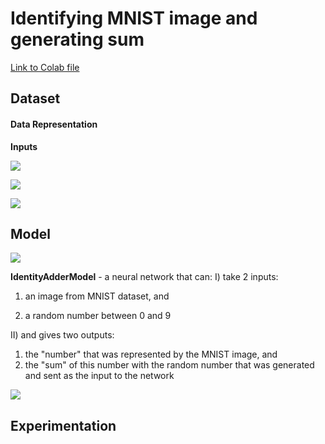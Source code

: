 # Identifying MNIST image and generating sum

[Link to Colab file](https://github.com/garima-mahato/END2/blob/main/Session3-PyTorch/END2_Session3_PytorchAssignment.ipynb)


## Dataset

#### Data Representation

**Inputs**

![](https://raw.githubusercontent.com/garima-mahato/END2/main/Session3-PyTorch/assets/train_data.PNG)

![](https://raw.githubusercontent.com/garima-mahato/END2/main/Session3-PyTorch/assets/test_data.PNG)

![](https://raw.githubusercontent.com/garima-mahato/END2/main/Session3-PyTorch/assets/eval_data.PNG)

## Model

![](https://raw.githubusercontent.com/garima-mahato/END2/main/Session3-PyTorch/assets/onnx_identity_adder_model.onnx.png)

**IdentityAdderModel** - a neural network that can:
I) take 2 inputs:

  1) an image from MNIST dataset, and
  
  2) a random number between 0 and 9
  
II) and gives two outputs:

  1) the "number" that was represented by the MNIST image, and
  2) the "sum" of this number with the random number that was generated and sent as the input to the network

![](https://raw.githubusercontent.com/garima-mahato/END2/main/Session3-PyTorch/assets/model_summary.png)

## Experimentation

